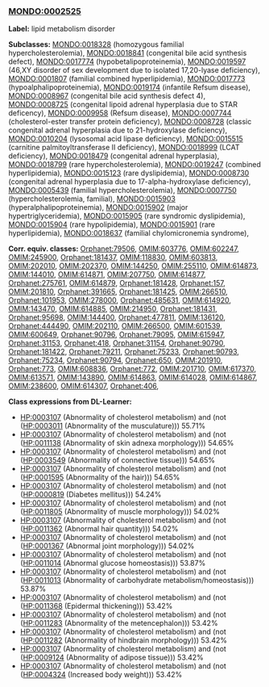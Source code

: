 
### [MONDO:0002525](http://purl.obolibrary.org/obo/MONDO_0002525)
**Label:** lipid metabolism disorder

**Subclasses:** [MONDO:0018328](http://purl.obolibrary.org/obo/MONDO_0018328) (homozygous familial hypercholesterolemia), [MONDO:0018841](http://purl.obolibrary.org/obo/MONDO_0018841) (congenital bile acid synthesis defect), [MONDO:0017774](http://purl.obolibrary.org/obo/MONDO_0017774) (hypobetalipoproteinemia), [MONDO:0019597](http://purl.obolibrary.org/obo/MONDO_0019597) (46,XY disorder of sex development due to isolated 17,20-lyase deficiency), [MONDO:0001807](http://purl.obolibrary.org/obo/MONDO_0001807) (familial combined hyperlipidemia), [MONDO:0017773](http://purl.obolibrary.org/obo/MONDO_0017773) (hypoalphalipoproteinemia), [MONDO:0019174](http://purl.obolibrary.org/obo/MONDO_0019174) (infantile Refsum disease), [MONDO:0008967](http://purl.obolibrary.org/obo/MONDO_0008967) (congenital bile acid synthesis defect 4), [MONDO:0008725](http://purl.obolibrary.org/obo/MONDO_0008725) (congenital lipoid adrenal hyperplasia due to STAR deficency), [MONDO:0009958](http://purl.obolibrary.org/obo/MONDO_0009958) (Refsum disease), [MONDO:0007744](http://purl.obolibrary.org/obo/MONDO_0007744) (cholesterol-ester transfer protein deficiency), [MONDO:0008728](http://purl.obolibrary.org/obo/MONDO_0008728) (classic congenital adrenal hyperplasia due to 21-hydroxylase deficiency), [MONDO:0010204](http://purl.obolibrary.org/obo/MONDO_0010204) (lysosomal acid lipase deficiency), [MONDO:0015515](http://purl.obolibrary.org/obo/MONDO_0015515) (carnitine palmitoyltransferase II deficiency), [MONDO:0018999](http://purl.obolibrary.org/obo/MONDO_0018999) (LCAT deficiency), [MONDO:0018479](http://purl.obolibrary.org/obo/MONDO_0018479) (congenital adrenal hyperplasia), [MONDO:0018799](http://purl.obolibrary.org/obo/MONDO_0018799) (rare hypercholesterolemia), [MONDO:0019247](http://purl.obolibrary.org/obo/MONDO_0019247) (combined hyperlipidemia), [MONDO:0015123](http://purl.obolibrary.org/obo/MONDO_0015123) (rare dyslipidemia), [MONDO:0008730](http://purl.obolibrary.org/obo/MONDO_0008730) (congenital adrenal hyperplasia due to 17-alpha-hydroxylase deficiency), [MONDO:0005439](http://purl.obolibrary.org/obo/MONDO_0005439) (familial hypercholesterolemia), [MONDO:0007750](http://purl.obolibrary.org/obo/MONDO_0007750) (hypercholesterolemia, familial), [MONDO:0015903](http://purl.obolibrary.org/obo/MONDO_0015903) (hyperalphalipoproteinemia), [MONDO:0015902](http://purl.obolibrary.org/obo/MONDO_0015902) (major hypertriglyceridemia), [MONDO:0015905](http://purl.obolibrary.org/obo/MONDO_0015905) (rare syndromic dyslipidemia), [MONDO:0015904](http://purl.obolibrary.org/obo/MONDO_0015904) (rare hypolipidemia), [MONDO:0015901](http://purl.obolibrary.org/obo/MONDO_0015901) (rare hyperlipidemia), [MONDO:0018637](http://purl.obolibrary.org/obo/MONDO_0018637) (familial chylomicronemia syndrome), 

**Corr. equiv. classes:** [Orphanet:79506](http://www.orpha.net/ORDO/Orphanet_79506), [OMIM:603776](http://purl.obolibrary.org/obo/OMIM_603776), [OMIM:602247](http://purl.obolibrary.org/obo/OMIM_602247), [OMIM:245900](http://purl.obolibrary.org/obo/OMIM_245900), [Orphanet:181437](http://www.orpha.net/ORDO/Orphanet_181437), [OMIM:118830](http://purl.obolibrary.org/obo/OMIM_118830), [OMIM:603813](http://purl.obolibrary.org/obo/OMIM_603813), [OMIM:202010](http://purl.obolibrary.org/obo/OMIM_202010), [OMIM:202370](http://purl.obolibrary.org/obo/OMIM_202370), [OMIM:144250](http://purl.obolibrary.org/obo/OMIM_144250), [OMIM:255110](http://purl.obolibrary.org/obo/OMIM_255110), [OMIM:614873](http://purl.obolibrary.org/obo/OMIM_614873), [OMIM:144010](http://purl.obolibrary.org/obo/OMIM_144010), [OMIM:614871](http://purl.obolibrary.org/obo/OMIM_614871), [OMIM:207750](http://purl.obolibrary.org/obo/OMIM_207750), [OMIM:614877](http://purl.obolibrary.org/obo/OMIM_614877), [Orphanet:275761](http://www.orpha.net/ORDO/Orphanet_275761), [OMIM:614879](http://purl.obolibrary.org/obo/OMIM_614879), [Orphanet:181428](http://www.orpha.net/ORDO/Orphanet_181428), [Orphanet:157](http://www.orpha.net/ORDO/Orphanet_157), [OMIM:201810](http://purl.obolibrary.org/obo/OMIM_201810), [Orphanet:391665](http://www.orpha.net/ORDO/Orphanet_391665), [Orphanet:181425](http://www.orpha.net/ORDO/Orphanet_181425), [OMIM:266510](http://purl.obolibrary.org/obo/OMIM_266510), [Orphanet:101953](http://www.orpha.net/ORDO/Orphanet_101953), [OMIM:278000](http://purl.obolibrary.org/obo/OMIM_278000), [Orphanet:485631](http://www.orpha.net/ORDO/Orphanet_485631), [OMIM:614920](http://purl.obolibrary.org/obo/OMIM_614920), [OMIM:143470](http://purl.obolibrary.org/obo/OMIM_143470), [OMIM:614885](http://purl.obolibrary.org/obo/OMIM_614885), [OMIM:214950](http://purl.obolibrary.org/obo/OMIM_214950), [Orphanet:181431](http://www.orpha.net/ORDO/Orphanet_181431), [Orphanet:95698](http://www.orpha.net/ORDO/Orphanet_95698), [OMIM:144400](http://purl.obolibrary.org/obo/OMIM_144400), [Orphanet:477811](http://www.orpha.net/ORDO/Orphanet_477811), [OMIM:136120](http://purl.obolibrary.org/obo/OMIM_136120), [Orphanet:444490](http://www.orpha.net/ORDO/Orphanet_444490), [OMIM:202110](http://purl.obolibrary.org/obo/OMIM_202110), [OMIM:266500](http://purl.obolibrary.org/obo/OMIM_266500), [OMIM:601539](http://purl.obolibrary.org/obo/OMIM_601539), [OMIM:600649](http://purl.obolibrary.org/obo/OMIM_600649), [Orphanet:90796](http://www.orpha.net/ORDO/Orphanet_90796), [Orphanet:79095](http://www.orpha.net/ORDO/Orphanet_79095), [OMIM:615947](http://purl.obolibrary.org/obo/OMIM_615947), [Orphanet:31153](http://www.orpha.net/ORDO/Orphanet_31153), [Orphanet:418](http://www.orpha.net/ORDO/Orphanet_418), [Orphanet:31154](http://www.orpha.net/ORDO/Orphanet_31154), [Orphanet:90790](http://www.orpha.net/ORDO/Orphanet_90790), [Orphanet:181422](http://www.orpha.net/ORDO/Orphanet_181422), [Orphanet:79211](http://www.orpha.net/ORDO/Orphanet_79211), [Orphanet:75233](http://www.orpha.net/ORDO/Orphanet_75233), [Orphanet:90793](http://www.orpha.net/ORDO/Orphanet_90793), [Orphanet:75234](http://www.orpha.net/ORDO/Orphanet_75234), [Orphanet:90794](http://www.orpha.net/ORDO/Orphanet_90794), [Orphanet:650](http://www.orpha.net/ORDO/Orphanet_650), [OMIM:201910](http://purl.obolibrary.org/obo/OMIM_201910), [Orphanet:773](http://www.orpha.net/ORDO/Orphanet_773), [OMIM:608836](http://purl.obolibrary.org/obo/OMIM_608836), [Orphanet:772](http://www.orpha.net/ORDO/Orphanet_772), [OMIM:201710](http://purl.obolibrary.org/obo/OMIM_201710), [OMIM:617370](http://purl.obolibrary.org/obo/OMIM_617370), [OMIM:613571](http://purl.obolibrary.org/obo/OMIM_613571), [OMIM:143890](http://purl.obolibrary.org/obo/OMIM_143890), [OMIM:614863](http://purl.obolibrary.org/obo/OMIM_614863), [OMIM:614028](http://purl.obolibrary.org/obo/OMIM_614028), [OMIM:614867](http://purl.obolibrary.org/obo/OMIM_614867), [OMIM:238600](http://purl.obolibrary.org/obo/OMIM_238600), [OMIM:614307](http://purl.obolibrary.org/obo/OMIM_614307), [Orphanet:406](http://www.orpha.net/ORDO/Orphanet_406), 

**Class expressions from DL-Learner:**

- [HP:0003107](http://purl.obolibrary.org/obo/HP_0003107) (Abnormality of cholesterol metabolism) and (not ([HP:0003011](http://purl.obolibrary.org/obo/HP_0003011) (Abnormality of the musculature))) 55.71%
- [HP:0003107](http://purl.obolibrary.org/obo/HP_0003107) (Abnormality of cholesterol metabolism) and (not ([HP:0011138](http://purl.obolibrary.org/obo/HP_0011138) (Abnormality of skin adnexa morphology))) 54.65%
- [HP:0003107](http://purl.obolibrary.org/obo/HP_0003107) (Abnormality of cholesterol metabolism) and (not ([HP:0003549](http://purl.obolibrary.org/obo/HP_0003549) (Abnormality of connective tissue))) 54.65%
- [HP:0003107](http://purl.obolibrary.org/obo/HP_0003107) (Abnormality of cholesterol metabolism) and (not ([HP:0001595](http://purl.obolibrary.org/obo/HP_0001595) (Abnormality of the hair))) 54.65%
- [HP:0003107](http://purl.obolibrary.org/obo/HP_0003107) (Abnormality of cholesterol metabolism) and (not ([HP:0000819](http://purl.obolibrary.org/obo/HP_0000819) (Diabetes mellitus))) 54.24%
- [HP:0003107](http://purl.obolibrary.org/obo/HP_0003107) (Abnormality of cholesterol metabolism) and (not ([HP:0011805](http://purl.obolibrary.org/obo/HP_0011805) (Abnormality of muscle morphology))) 54.02%
- [HP:0003107](http://purl.obolibrary.org/obo/HP_0003107) (Abnormality of cholesterol metabolism) and (not ([HP:0011362](http://purl.obolibrary.org/obo/HP_0011362) (Abnormal hair quantity))) 54.02%
- [HP:0003107](http://purl.obolibrary.org/obo/HP_0003107) (Abnormality of cholesterol metabolism) and (not ([HP:0001367](http://purl.obolibrary.org/obo/HP_0001367) (Abnormal joint morphology))) 54.02%
- [HP:0003107](http://purl.obolibrary.org/obo/HP_0003107) (Abnormality of cholesterol metabolism) and (not ([HP:0011014](http://purl.obolibrary.org/obo/HP_0011014) (Abnormal glucose homeostasis))) 53.87%
- [HP:0003107](http://purl.obolibrary.org/obo/HP_0003107) (Abnormality of cholesterol metabolism) and (not ([HP:0011013](http://purl.obolibrary.org/obo/HP_0011013) (Abnormality of carbohydrate metabolism/homeostasis))) 53.87%
- [HP:0003107](http://purl.obolibrary.org/obo/HP_0003107) (Abnormality of cholesterol metabolism) and (not ([HP:0011368](http://purl.obolibrary.org/obo/HP_0011368) (Epidermal thickening))) 53.42%
- [HP:0003107](http://purl.obolibrary.org/obo/HP_0003107) (Abnormality of cholesterol metabolism) and (not ([HP:0011283](http://purl.obolibrary.org/obo/HP_0011283) (Abnormality of the metencephalon))) 53.42%
- [HP:0003107](http://purl.obolibrary.org/obo/HP_0003107) (Abnormality of cholesterol metabolism) and (not ([HP:0011282](http://purl.obolibrary.org/obo/HP_0011282) (Abnormality of hindbrain morphology))) 53.42%
- [HP:0003107](http://purl.obolibrary.org/obo/HP_0003107) (Abnormality of cholesterol metabolism) and (not ([HP:0009124](http://purl.obolibrary.org/obo/HP_0009124) (Abnormality of adipose tissue))) 53.42%
- [HP:0003107](http://purl.obolibrary.org/obo/HP_0003107) (Abnormality of cholesterol metabolism) and (not ([HP:0004324](http://purl.obolibrary.org/obo/HP_0004324) (Increased body weight))) 53.42%


